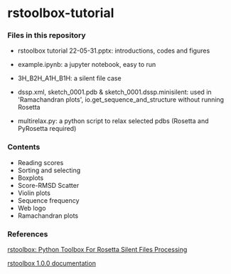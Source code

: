 # rstoolbox-tutorial


### Files in this repository

* rstoolbox tutorial 22-05-31.pptx: introductions, codes and figures

* example.ipynb: a jupyter notebook, easy to run

* 3H_B2H_A1H_B1H: a silent file case

* dssp.xml, sketch_0001.pdb & sketch_0001.dssp.minisilent: used in 'Ramachandran plots', io.get_sequence_and_structure without running Rosetta

* multirelax.py: a python script to relax selected pdbs (Rosetta and PyRosetta required)





### Contents

* Reading scores
* Sorting and selecting
* Boxplots
* Score-RMSD Scatter
* Violin plots
* Sequence frequency
* Web logo
* Ramachandran plots





### References

[rstoolbox: Python Toolbox For Rosetta Silent Files Processing ](https://github.com/LPDI-EPFL/rstoolbox/)

[rstoolbox 1.0.0 documentation](https://lpdi-epfl.github.io/rstoolbox/index.html)
